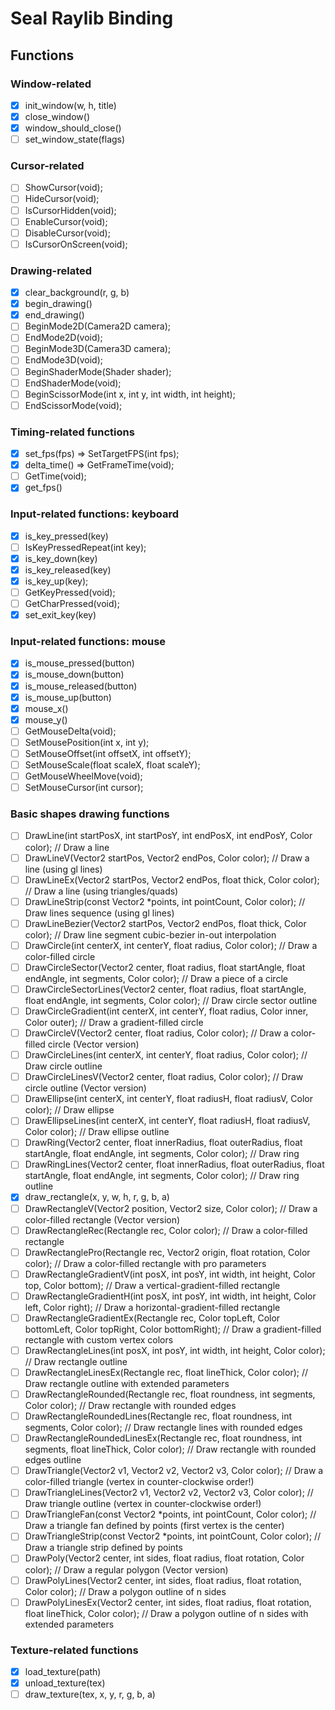 # Seal Raylib Binding
## Functions

### Window-related
- [x] init_window(w, h, title)
- [x] close_window()
- [x] window_should_close()
- [ ] set_window_state(flags)

### Cursor-related
- [ ] ShowCursor(void);
- [ ] HideCursor(void);
- [ ] IsCursorHidden(void);
- [ ] EnableCursor(void);
- [ ] DisableCursor(void);
- [ ] IsCursorOnScreen(void);

### Drawing-related
- [x] clear_background(r, g, b)
- [x] begin_drawing()
- [x] end_drawing()
- [ ] BeginMode2D(Camera2D camera);
- [ ] EndMode2D(void);
- [ ] BeginMode3D(Camera3D camera);
- [ ] EndMode3D(void);
- [ ] BeginShaderMode(Shader shader);
- [ ] EndShaderMode(void);
- [ ] BeginScissorMode(int x, int y, int width, int height);
- [ ] EndScissorMode(void);

### Timing-related functions
- [x] set_fps(fps) => SetTargetFPS(int fps);
- [x] delta_time() => GetFrameTime(void);
- [ ] GetTime(void);
- [x] get_fps()

### Input-related functions: keyboard
- [x] is_key_pressed(key)
- [ ] IsKeyPressedRepeat(int key);
- [x] is_key_down(key)
- [x] is_key_released(key)
- [x] is_key_up(key);
- [ ] GetKeyPressed(void);
- [ ] GetCharPressed(void);
- [x] set_exit_key(key)

### Input-related functions: mouse
- [x] is_mouse_pressed(button)
- [x] is_mouse_down(button)
- [x] is_mouse_released(button)
- [x] is_mouse_up(button)
- [x] mouse_x()
- [x] mouse_y()
- [ ] GetMouseDelta(void);
- [ ] SetMousePosition(int x, int y);
- [ ] SetMouseOffset(int offsetX, int offsetY);
- [ ] SetMouseScale(float scaleX, float scaleY);
- [ ] GetMouseWheelMove(void);
- [ ] SetMouseCursor(int cursor);

### Basic shapes drawing functions
- [ ] DrawLine(int startPosX, int startPosY, int endPosX, int endPosY, Color color);                // Draw a line
- [ ] DrawLineV(Vector2 startPos, Vector2 endPos, Color color);                                     // Draw a line (using gl lines)
- [ ] DrawLineEx(Vector2 startPos, Vector2 endPos, float thick, Color color);                       // Draw a line (using triangles/quads)
- [ ] DrawLineStrip(const Vector2 *points, int pointCount, Color color);                            // Draw lines sequence (using gl lines)
- [ ] DrawLineBezier(Vector2 startPos, Vector2 endPos, float thick, Color color);                   // Draw line segment cubic-bezier in-out interpolation
- [ ] DrawCircle(int centerX, int centerY, float radius, Color color);                              // Draw a color-filled circle
- [ ] DrawCircleSector(Vector2 center, float radius, float startAngle, float endAngle, int segments, Color color);      // Draw a piece of a circle
- [ ] DrawCircleSectorLines(Vector2 center, float radius, float startAngle, float endAngle, int segments, Color color); // Draw circle sector outline
- [ ] DrawCircleGradient(int centerX, int centerY, float radius, Color inner, Color outer);         // Draw a gradient-filled circle
- [ ] DrawCircleV(Vector2 center, float radius, Color color);                                       // Draw a color-filled circle (Vector version)
- [ ] DrawCircleLines(int centerX, int centerY, float radius, Color color);                         // Draw circle outline
- [ ] DrawCircleLinesV(Vector2 center, float radius, Color color);                                  // Draw circle outline (Vector version)
- [ ] DrawEllipse(int centerX, int centerY, float radiusH, float radiusV, Color color);             // Draw ellipse
- [ ] DrawEllipseLines(int centerX, int centerY, float radiusH, float radiusV, Color color);        // Draw ellipse outline
- [ ] DrawRing(Vector2 center, float innerRadius, float outerRadius, float startAngle, float endAngle, int segments, Color color); // Draw ring
- [ ] DrawRingLines(Vector2 center, float innerRadius, float outerRadius, float startAngle, float endAngle, int segments, Color color);    // Draw ring outline
- [x] draw_rectangle(x, y, w, h, r, g, b, a)
- [ ] DrawRectangleV(Vector2 position, Vector2 size, Color color);                                  // Draw a color-filled rectangle (Vector version)
- [ ] DrawRectangleRec(Rectangle rec, Color color);                                                 // Draw a color-filled rectangle
- [ ] DrawRectanglePro(Rectangle rec, Vector2 origin, float rotation, Color color);                 // Draw a color-filled rectangle with pro parameters
- [ ] DrawRectangleGradientV(int posX, int posY, int width, int height, Color top, Color bottom);   // Draw a vertical-gradient-filled rectangle
- [ ] DrawRectangleGradientH(int posX, int posY, int width, int height, Color left, Color right);   // Draw a horizontal-gradient-filled rectangle
- [ ] DrawRectangleGradientEx(Rectangle rec, Color topLeft, Color bottomLeft, Color topRight, Color bottomRight); // Draw a gradient-filled rectangle with custom vertex colors
- [ ] DrawRectangleLines(int posX, int posY, int width, int height, Color color);                   // Draw rectangle outline
- [ ] DrawRectangleLinesEx(Rectangle rec, float lineThick, Color color);                            // Draw rectangle outline with extended parameters
- [ ] DrawRectangleRounded(Rectangle rec, float roundness, int segments, Color color);              // Draw rectangle with rounded edges
- [ ] DrawRectangleRoundedLines(Rectangle rec, float roundness, int segments, Color color);         // Draw rectangle lines with rounded edges
- [ ] DrawRectangleRoundedLinesEx(Rectangle rec, float roundness, int segments, float lineThick, Color color); // Draw rectangle with rounded edges outline
- [ ] DrawTriangle(Vector2 v1, Vector2 v2, Vector2 v3, Color color);                                // Draw a color-filled triangle (vertex in counter-clockwise order!)
- [ ] DrawTriangleLines(Vector2 v1, Vector2 v2, Vector2 v3, Color color);                           // Draw triangle outline (vertex in counter-clockwise order!)
- [ ] DrawTriangleFan(const Vector2 *points, int pointCount, Color color);                          // Draw a triangle fan defined by points (first vertex is the center)
- [ ] DrawTriangleStrip(const Vector2 *points, int pointCount, Color color);                        // Draw a triangle strip defined by points
- [ ] DrawPoly(Vector2 center, int sides, float radius, float rotation, Color color);               // Draw a regular polygon (Vector version)
- [ ] DrawPolyLines(Vector2 center, int sides, float radius, float rotation, Color color);          // Draw a polygon outline of n sides
- [ ] DrawPolyLinesEx(Vector2 center, int sides, float radius, float rotation, float lineThick, Color color); // Draw a polygon outline of n sides with extended parameters

### Texture-related functions
- [x] load_texture(path)
- [x] unload_texture(tex)
- [ ] draw_texture(tex, x, y, r, g, b, a)
